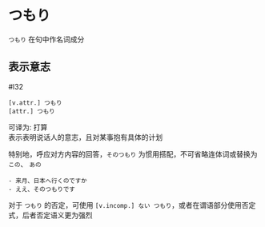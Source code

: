 # つもり

`つもり` 在句中作名词成分  
## 表示意志  
 #l32
```nihongo
[v.attr.] つもり
[attr.] つもり
```

可译为: 打算  
表示表明说话人的意志，且对某事抱有具体的计划  

特别地，呼应对方内容的回答，`そのつもり` 为惯用搭配，不可省略连体词或替换为 `この`、 `あの`  
```nihongo
- 来月、日本へ行くのですか
- ええ、そのつもりです
```

对于 `つもり` 的否定，可使用 `[v.incomp.] ない つもり`，或者在谓语部分使用否定式，后者否定语义更为强烈  